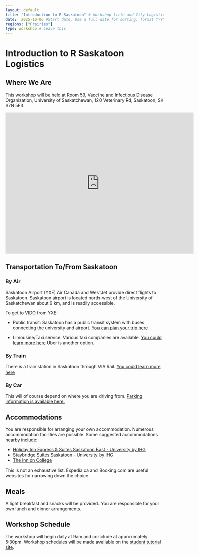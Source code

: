 ```yaml
---
layout: default
title: "Introduction to R Saskatoon" # Workshop title and City Logistics (e.g. Intro to R Montréal Logistics)
date:  2025-10-06 #Start date. Use a full date for sorting, format YYYY-MM-DD (e.g. 2025-09-15)
regions: ["Prairies"]
type: workshop # Leave this
---
```


# Introduction to R Saskatoon Logistics

## Where We Are

This workshop will be held at Room 59, Vaccine and Infectious Disease Organization, University of Saskatchewan, 120 Veterinary Rd, Saskatoon, SK S7N 5E3.

<iframe src="https://www.google.com/maps/embed?pb=!1m18!1m12!1m3!1d2448.842327670897!2d-106.62836372334202!3d52.13718957196329!2m3!1f0!2f0!3f0!3m2!1i1024!2i768!4f13.1!3m3!1m2!1s0x5304f6b0660e21b3%3A0xa30959b24cec6e9a!2sVIDO!5e0!3m2!1sen!2sca!4v1758219783022!5m2!1sen!2sca" width="600" height="450" style="border:0;" allowfullscreen="" loading="lazy" referrerpolicy="no-referrer-when-downgrade"></iframe>

## Transportation To/From Saskatoon

### By Air  
Saskatoon Airport (YXE)
Air Canada and WestJet provide direct flights to Saskatoon. Saskatoon airport is located north-west of the University of Saskatchewan about 9 km, and is readily accessible.

To get to VIDO from YXE:  

* Public transit: Saskatoon has a public transit system with buses connecting the university and airport. [You can plan your trip here](https://transit.saskatoon.ca/plan-my-trip)

* Limousine/Taxi service: Various taxi companies are available. [You could learn more here](https://yxe.ca/ground-transport/) Uber is another option.

### By Train
There is a train station in Saskatoon through VIA Rail. [You could learn more here](https://www.viarail.ca/en)

### By Car
This will of course depend on where you are driving from. [Parking information is available here.](https://parking.usask.ca/options/daily.php)

## Accommodations

You are responsible for arranging your own accommodation. Numerous accommodation facilities are possible. Some suggested accommodations nearby include:

* [Holiday Inn Express & Suites Saskatoon East - University by IHG](https://maps.app.goo.gl/TTjABmY65DgfKP4G6)
* [Staybridge Suites Saskatoon - University by IHG](https://maps.app.goo.gl/JsTaRT6g5w6akuBt9)
* [The Inn on College](https://maps.app.goo.gl/L9XaggvE7s6xkwsG7)

This is not an exhaustive list. Expedia.ca and Booking.com are useful websites for narrowing down the choice.

## Meals
A light breakfast and snacks will be provided. You are responsible for your own lunch and dinner arrangements.

## Workshop Schedule

The workshop will begin daily at 9am and conclude at approximately 5:30pm. Workshop schedules will be made available on the [student tutorial site](https://bioinformaticsdotca.github.io/INR_Sask-2510/).
